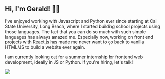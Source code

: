 ## Hi, I'm Gerald! 👋🏻

I've enjoyed working with Javascript and Python ever since starting at Cal State University, Long Beach, where I started building school projects using those languages. The fact that you can do so much with such simple languages has always amazed me. Especially now, working on front end projects with React.js has made me never want to go back to vanilla HTML/JS to build a website ever again.

I am currently looking out for a summer internship for frontend web development, ideally in JS or Python. If you're hiring, let's talk!

<a href="mailto:geraldhill751@gmail.com"><img src="https://img.shields.io/badge/Gmail-D14836?style=for-the-badge&logo=gmail&logoColor=white"></a>

<!--
**geralddhill/geralddhill** is a ✨ _special_ ✨ repository because its `README.md` (this file) appears on your GitHub profile.

Here are some ideas to get you started:

- 🔭 I’m currently working on ...
- 🌱 I’m currently learning ...
- 👯 I’m looking to collaborate on ...
- 🤔 I’m looking for help with ...
- 💬 Ask me about ...
- 📫 How to reach me: ...
- 😄 Pronouns: ...
- ⚡ Fun fact: ...
-->
